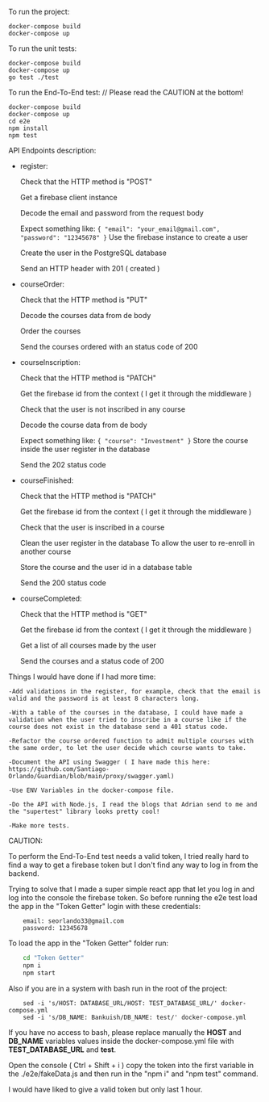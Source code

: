 To run the project:
```
docker-compose build
docker-compose up
```
To run the unit tests:
```
docker-compose build
docker-compose up
go test ./test
```
To run the End-To-End test:     // Please read the CAUTION at the bottom!
```
docker-compose build
docker-compose up
cd e2e
npm install
npm test
```


API Endpoints description:

- register:

    Check that the HTTP method is "POST"

    Get a firebase client instance

    Decode the email and password from the request body 

    Expect something like:
            ```
            {
                "email": "your_email@gmail.com",
                "password": "12345678"
            }
            ```
    Use the firebase instance to create a user

    Create the user in the PostgreSQL database

    Send an HTTP header with 201 ( created )


- courseOrder:

    Check that the HTTP method is "PUT"

    Decode the courses data from de body

    Order the courses

    Send the courses ordered with an status code of 200


- courseInscription:

    Check that the HTTP method is "PATCH"

    Get the firebase id from the context ( I get it through the middleware )

    Check that the user is not inscribed in any course

    Decode the course data from de body

    Expect something like:
                ```
                {
                    "course": "Investment"
                }
                ```
    Store the course inside the user register in the database

    Send the 202 status code 


- courseFinished:

    Check that the HTTP method is "PATCH"

    Get the firebase id from the context ( I get it through the middleware )

    Check that the user is inscribed in a course

    Clean the user register in the database To allow the user to re-enroll in another course

    Store the course and the user id in a database table 

    Send the 200 status code 


- courseCompleted:

    Check that the HTTP method is "GET"

    Get the firebase id from the context ( I get it through the middleware )

    Get a list of all courses made by the user

    Send the courses and a status code of 200



Things I would have done if I had more time:

    -Add validations in the register, for example, check that the email is valid and the password is at least 8 characters long.

    -With a table of the courses in the database, I could have made a validation when the user tried to inscribe in a course like if the course does not exist in the database send a 401 status code.

    -Refactor the course ordered function to admit multiple courses with the same order, to let the user decide which course wants to take.

    -Document the API using Swagger ( I have made this here: https://github.com/Santiago-Orlando/Guardian/blob/main/proxy/swagger.yaml)

    -Use ENV Variables in the docker-compose file.

    -Do the API with Node.js, I read the blogs that Adrian send to me and the "supertest" library looks pretty cool!

    -Make more tests.



CAUTION:

To perform the End-To-End test needs a valid token, I tried really hard to find a way to get a firebase token but I don't find any way to log in from the backend.

Trying to solve that I made a super simple react app that let you log in and log into the console the firebase token. So before running the e2e test load the app in the "Token Getter" login with these credentials:

        email: seorlando33@gmail.com
        password: 12345678

To load the app in the "Token Getter" folder run:

```bash
    cd "Token Getter"
    npm i
    npm start
```

Also if you are in a system with bash run in the root of the project:

```
    sed -i 's/HOST: DATABASE_URL/HOST: TEST_DATABASE_URL/' docker-compose.yml
    sed -i 's/DB_NAME: Bankuish/DB_NAME: test/' docker-compose.yml 
```
If you have no access to bash, please replace manually the __HOST__ and __DB_NAME__ variables values inside the docker-compose.yml file with __TEST_DATABASE_URL__ and __test__.

Open the console ( Ctrl + Shift + i ) copy the token into the first variable in the ./e2e/fakeData.js and then run in the "npm i" and "npm test" command.

I would have liked to give a valid token but only last 1 hour.
